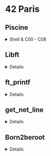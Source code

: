 # 42 Paris
## Piscine
<details>
<summary>Shell & C00 - C08</summary>

### Shell00
- echo
- file attributes
- SSH key
- midLS
- git commit
- gitignore
- diff
- clean

### Shell01
- print_groups
- find_sh
- count_files
- MAC
- create file name with \/"?*
- skip
- r_dwssap
- add_chelou

### C00 (print)
- ft_putchar
- ft_print_alphabet
- ft_print_reverse_alphabet
- ft_print_numbers
- ft_is_negative
- ft_print_comb
- ft_print_comb2
- ft_putnbr
- ft_print_combn

### C01 (pointer)
- ft_ft
- ft_ultimate_ft
- ft_swap
- ft_div_mod
- ft_ultimate_div_mod
- ft_putstr
- ft_strlen
- ft_rev_int_tab
- ft_sort_int_tab

### C02 (ascii)
- ft_strcpy
- ft_strncpy
- ft_str_is_alpha
- ft_str_is_numeric
- ft_str_is_lowercase
- ft_str_is_uppercase
- ft_str_is_printable
- ft_strupcase
- ft_strlowcase
- ft_strcapitalize
- ft_strlcpy
- ft_putstr_non_printable
- ft_print_memory

### C03 (string)
- ft_strcmp
- ft_strncmp
- ft_strcat
- ft_strncat
- ft_strstr
- ft_strlcat

### C04 (char <> nbr convert)
- ft_strlen
- ft_putstr
- ft_putnbr
- ft_atoi
- ft_putnbr_base
- ft_atoi_base

### C05 (maths)
- ft_iterative_factorial
- ft_recursive_factorial
- ft_iterative_power
- ft_recursive_power
- ft_fibonacci
- ft_sqrt
- ft_is_prime
- ft_find_next_prime
- ft_ten_queens_puzzle

### C06 (argc, argv)
- ft_print_program_name
- ft_print_params
- ft_rev_params
- ft_sort_params

### C07 (malloc)
- ft_strdup
- ft_range
- ft_ultimate_range
- ft_strjoin
- ft_convert_base
- ft_split

### C08 (header file)
- ft.h
- ft_boolean.h
- ft_abs.h
- ft_point.h
- ft_strs_to_tab
- ft_show_tab

</details>

## Libft
<details>

- Description
  - Recreate a library of functions similar to libc
- Functions allowed to use
  - malloc, free, write
- File structure
  - Header file
    - libft.h
  - Source file
  - Makefile

</details>

## ft_printf
<details>

- Description
  - Recreate the function printf() in C
  - Need to use varadic function
- Functions allowed to use
  - malloc, free, write, va_start, va_arg, va_copy, va_end
- Resources
  - Build a mini printf: https://www.youtube.com/watch?v=byRw36Y3Hjs
  - Explanation on variadic functions: https://www.youtube.com/watch?v=7Sph8JlRo0g
  - Build a printf part 1 format parser: https://www.youtube.com/watch?v=kM-DOhKR080
  - Build a printf part 2 render chars & strings: https://www.youtube.com/watch?v=7Cpqc6I9E9M
  - Build a printf part 3 render int & binary extra feature: https://www.youtube.com/watch?v=WPiZ9rZBllk
- my_prinf.c
  - Good starting point to understand what it takes to recreate the printf function
- File structure
  - Header file
    - ft_printf.h
  - Source file
    - ft_printf.c: main function
    - ft_word.c: helper function, to print char, string, % sign, normal word
    - ft_num.c: helper function, to print decimal, integer, unsigned int, hexadecimal, pointer
  - Makefile

</details>

## get_net_line
<details>

- Description
  - Write a function that returns a line read from a file descriptor
  - Static variable
- Functions allowed to use
  - read, malloc, free
- Functions allowed to use
- Resources
- File structure
  - Header file
    - get_next_line.h
  - Source file
    - get_next_line.c
    - get_next_line_utils.c
  - Makefile

</details>

## Born2beroot
<details>

- Description
  - Setup a virtual machine
- Functions allowed to use
- Resources
  - Walk through of the project, incl. bonus part: https://www.youtube.com/watch?v=EunJ4QJaAEw
  - Introduction to LVM | Linux Academy: https://www.youtube.com/watch?v=dMHFArkANP8&list=PLAoA-usw1t-4sIlwNXKS2RIn0ZBx4VQhn
  - Playlist on VM and relevant stuff: https://www.youtube.com/watch?v=dMHFArkANP8&list=PLAoA-usw1t-4sIlwNXKS2RIn0ZBx4VQhn
- File structure
  

</details>